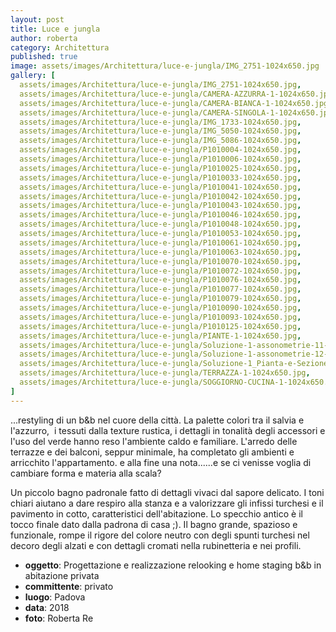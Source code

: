 ```yaml
---
layout: post
title: Luce e jungla
author: roberta
category: Architettura
published: true
image: assets/images/Architettura/luce-e-jungla/IMG_2751-1024x650.jpg
gallery: [
  assets/images/Architettura/luce-e-jungla/IMG_2751-1024x650.jpg,
  assets/images/Architettura/luce-e-jungla/CAMERA-AZZURRA-1-1024x650.jpg,
  assets/images/Architettura/luce-e-jungla/CAMERA-BIANCA-1-1024x650.jpg,
  assets/images/Architettura/luce-e-jungla/CAMERA-SINGOLA-1-1024x650.jpg,
  assets/images/Architettura/luce-e-jungla/IMG_1733-1024x650.jpg,
  assets/images/Architettura/luce-e-jungla/IMG_5050-1024x650.jpg,
  assets/images/Architettura/luce-e-jungla/IMG_5086-1024x650.jpg,
  assets/images/Architettura/luce-e-jungla/P1010004-1024x650.jpg,
  assets/images/Architettura/luce-e-jungla/P1010006-1024x650.jpg,
  assets/images/Architettura/luce-e-jungla/P1010025-1024x650.jpg,
  assets/images/Architettura/luce-e-jungla/P1010033-1024x650.jpg,
  assets/images/Architettura/luce-e-jungla/P1010041-1024x650.jpg,
  assets/images/Architettura/luce-e-jungla/P1010042-1024x650.jpg,
  assets/images/Architettura/luce-e-jungla/P1010043-1024x650.jpg,
  assets/images/Architettura/luce-e-jungla/P1010046-1024x650.jpg,
  assets/images/Architettura/luce-e-jungla/P1010048-1024x650.jpg,
  assets/images/Architettura/luce-e-jungla/P1010053-1024x650.jpg,
  assets/images/Architettura/luce-e-jungla/P1010061-1024x650.jpg,
  assets/images/Architettura/luce-e-jungla/P1010063-1024x650.jpg,
  assets/images/Architettura/luce-e-jungla/P1010070-1024x650.jpg,
  assets/images/Architettura/luce-e-jungla/P1010072-1024x650.jpg,
  assets/images/Architettura/luce-e-jungla/P1010076-1024x650.jpg,
  assets/images/Architettura/luce-e-jungla/P1010077-1024x650.jpg,
  assets/images/Architettura/luce-e-jungla/P1010079-1024x650.jpg,
  assets/images/Architettura/luce-e-jungla/P1010090-1024x650.jpg,
  assets/images/Architettura/luce-e-jungla/P1010093-1024x650.jpg,
  assets/images/Architettura/luce-e-jungla/P1010125-1024x650.jpg,
  assets/images/Architettura/luce-e-jungla/PIANTE-1-1024x650.jpg,
  assets/images/Architettura/luce-e-jungla/Soluzione-1-assonometrie-11-1024x650.jpg,
  assets/images/Architettura/luce-e-jungla/Soluzione-1-assonometrie-12-1024x650.jpg,
  assets/images/Architettura/luce-e-jungla/Soluzione-1_Pianta-e-Sezione-1-1-1024x650.jpg,
  assets/images/Architettura/luce-e-jungla/TERRAZZA-1-1024x650.jpg,
  assets/images/Architettura/luce-e-jungla/SOGGIORNO-CUCINA-1-1024x650.jpg
]
---
```


...restyling di un b&b nel cuore della città. La palette colori tra il salvia e l'azzurro,  i tessuti dalla texture rustica, i dettagli in tonalità degli accessori e l'uso del verde hanno reso l'ambiente caldo e familiare. L'arredo delle terrazze e dei balconi, seppur minimale, ha completato gli ambienti e arricchito l'appartamento. e alla fine una nota......e se ci venisse voglia di cambiare forma e materia alla scala?

Un piccolo bagno padronale fatto di dettagli vivaci dal sapore delicato. I toni chiari aiutano a dare respiro alla stanza e a valorizzare gli infissi turchesi e il pavimento in cotto, caratteristici dell'abitazione. Lo specchio antico è il tocco finale dato dalla padrona di casa ;). Il bagno grande, spazioso e funzionale, rompe il rigore del colore neutro con degli spunti turchesi nel decoro degli alzati e con dettagli cromati nella rubinetteria e nei profili.

- **oggetto**: Progettazione e realizzazione relooking e home staging b&b in abitazione privata
- **committente**: privato
- **luogo**: Padova
- **data**: 2018
- **foto**: Roberta Re
